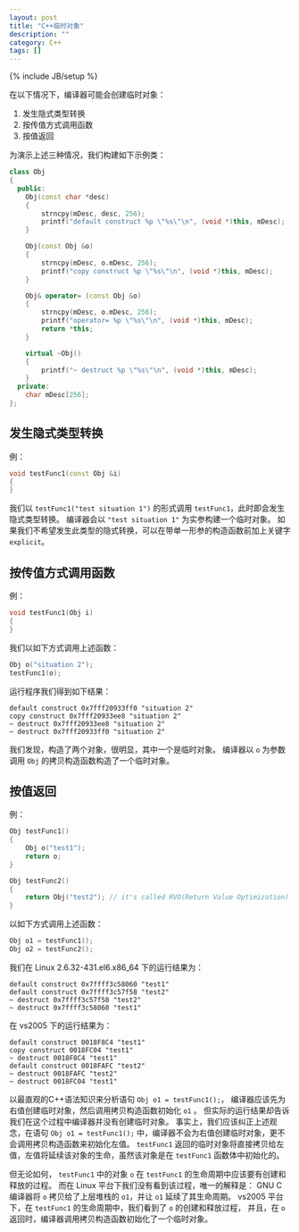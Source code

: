 ```yaml
---
layout: post
title: "C++临时对象"
description: ""
category: C++
tags: []
---
```

{% include JB/setup %}

在以下情况下，编译器可能会创建临时对象：

  1. 发生隐式类型转换
  2. 按传值方式调用函数
  3. 按值返回

为演示上述三种情况，我们构建如下示例类：

``` c++
class Obj
{
  public:
    Obj(const char *desc)
    {
        strncpy(mDesc, desc, 256);
        printf("default construct %p \"%s\"\n", (void *)this, mDesc);
    }

    Obj(const Obj &o)
    {
        strncpy(mDesc, o.mDesc, 256);
        printf("copy construct %p \"%s\"\n", (void *)this, mDesc);
    }

    Obj& operator= (const Obj &o)
    {
        strncpy(mDesc, o.mDesc, 256);
        printf("operator= %p \"%s\"\n", (void *)this, mDesc);
        return *this;
    }

    virtual ~Obj()
    {
        printf("~ destruct %p \"%s\"\n", (void *)this, mDesc);
    }
  private:
    char mDesc[256];
};
```

## 发生隐式类型转换

例：

``` c++
void testFunc1(const Obj &i)
{
}
```

我们以 `testFunc1("test situation 1")` 的形式调用 `testFunc1`，此时即会发生隐式类型转换。
编译器会以 `"test situation 1"` 为实参构建一个临时对象。
如果我们不希望发生此类型的隐式转换，可以在带单一形参的构造函数前加上关键字 `explicit`。

## 按传值方式调用函数

例：

``` c++
void testFunc1(Obj i)
{
}
```

我们以如下方式调用上述函数：

``` c++
Obj o("situation 2");
testFunc1(o);
```

运行程序我们得到如下结果：

``` shell
default construct 0x7fff20933ff0 "situation 2"
copy construct 0x7fff20933ee8 "situation 2"
~ destruct 0x7fff20933ee8 "situation 2"
~ destruct 0x7fff20933ff0 "situation 2"
```

我们发现，构造了两个对象，很明显，其中一个是临时对象。
编译器以 `o` 为参数调用 `Obj` 的拷贝构造函数构造了一个临时对象。

## 按值返回

例：

``` c++
Obj testFunc1()
{
    Obj o("test1");
    return o;
}

Obj testFunc2()
{
    return Obj("test2"); // it's called RVO(Return Value Optimization)
}
```

以如下方式调用上述函数：

``` c++
Obj o1 = testFunc1();
Obj o2 = testFunc2();
```

我们在 Linux 2.6.32-431.el6.x86_64 下的运行结果为：

``` shell
default construct 0x7ffff3c58060 "test1"
default construct 0x7ffff3c57f58 "test2"
~ destruct 0x7ffff3c57f58 "test2"
~ destruct 0x7ffff3c58060 "test1"
```

在 vs2005 下的运行结果为：

``` shell
default construct 0018F8C4 "test1"
copy construct 0018FC04 "test1"
~ destruct 0018F8C4 "test1"
default construct 0018FAFC "test2"
~ destruct 0018FAFC "test2"
~ destruct 0018FC04 "test1"
```

以最直观的C++语法知识来分析语句 `Obj o1 = testFunc1();`，
编译器应该先为右值创建临时对象，然后调用拷贝构造函数初始化 `o1` 。
但实际的运行结果却告诉我们在这个过程中编译器并没有创建临时对象。
事实上，我们应该纠正上述观念，在语句 `Obj o1 = testFunc1();` 中，编译器不会为右值创建临时对象，更不会调用拷贝构造函数来初始化左值。
`testFunc1` 返回的临时对象将直接拷贝给左值，左值将延续该对象的生命，虽然该对象是在 `testFunc1` 函数体中初始化的。

但无论如何， `testFunc1` 中的对象 `o` 在 `testFunc1` 的生命周期中应该要有创建和释放的过程。
而在 Linux 平台下我们没有看到该过程，唯一的解释是：
GNU C 编译器将 `o` 拷贝给了上层堆栈的 `o1`，并让 `o1` 延续了其生命周期。
vs2005 平台下，在 `testFunc1` 的生命周期中，我们看到了 `o` 的创建和释放过程，
并且，在 `o` 返回时，编译器调用拷贝构造函数初始化了一个临时对象。

